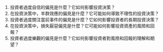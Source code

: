 

1. 投資者過度自信的偏見是什麼？它如何影響投資決策？
2. 在投資決策中，羊群效應的偏見是什麼？它可能如何導致不理性的投資決策？
3. 投資者過度關注當前事件的偏見是什麼？它如何影響投資者的長期投資決策？
4. 在投資決策中，損失厭惡偏見是什麼？它可能如何影響投資資產的風險和回報？
5. 投資者過度樂觀的偏見是什麼？它如何影響投資者對風險和回報的理解和期望？